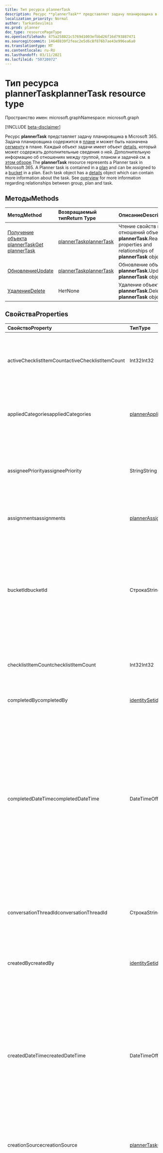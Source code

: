 ```yaml
---
title: Тип ресурса plannerTask
description: Ресурс **plannerTask** представляет задачу планировщика в Microsoft 365. Задача планировщика содержится в плане и может быть назначена сегменту в плане. Каждый объект задачи имеет объект details, который может содержать дополнительные сведения о ней. Дополнительную информацию об отношениях между группой, планом и задачей см. в обзоре.
localization_priority: Normal
author: TarkanSevilmis
ms.prod: planner
doc_type: resourcePageType
ms.openlocfilehash: 475a258021c5769d1003efbbd26f16d793887471
ms.sourcegitcommit: 14648839f2feac2e5d6c8f876b7ae43e996ea6a0
ms.translationtype: MT
ms.contentlocale: ru-RU
ms.lasthandoff: 03/11/2021
ms.locfileid: "50720972"
---
```

# <a name="plannertask-resource-type"></a><span data-ttu-id="436a4-106">Тип ресурса plannerTask</span><span class="sxs-lookup"><span data-stu-id="436a4-106">plannerTask resource type</span></span>

<span data-ttu-id="436a4-107">Пространство имен: microsoft.graph</span><span class="sxs-lookup"><span data-stu-id="436a4-107">Namespace: microsoft.graph</span></span>

[!INCLUDE [beta-disclaimer](../../includes/beta-disclaimer.md)]

<span data-ttu-id="436a4-p102">Ресурс **plannerTask** представляет задачу планировщика в Microsoft 365. Задача планировщика содержится в [плане](plannerplan.md) и может быть назначена [сегменту](plannerbucket.md) в плане. Каждый объект задачи имеет объект [details](plannertaskdetails.md), который может содержать дополнительные сведения о ней. Дополнительную информацию об отношениях между группой, планом и задачей см. в [этом обзоре](planner-overview.md).</span><span class="sxs-lookup"><span data-stu-id="436a4-p102">The **plannerTask** resource represents a Planner task in Microsoft 365. A Planner task is contained in a [plan](plannerplan.md) and can be assigned to a [bucket](plannerbucket.md) in a plan. Each task object has a [details](plannertaskdetails.md) object which can contain more information about the task. See [overview](planner-overview.md) for more information regarding relationships between group, plan and task.</span></span>


## <a name="methods"></a><span data-ttu-id="436a4-112">Методы</span><span class="sxs-lookup"><span data-stu-id="436a4-112">Methods</span></span>

| <span data-ttu-id="436a4-113">Метод</span><span class="sxs-lookup"><span data-stu-id="436a4-113">Method</span></span>           | <span data-ttu-id="436a4-114">Возвращаемый тип</span><span class="sxs-lookup"><span data-stu-id="436a4-114">Return Type</span></span>    |<span data-ttu-id="436a4-115">Описание</span><span class="sxs-lookup"><span data-stu-id="436a4-115">Description</span></span>|
|:---------------|:--------|:----------|
|[<span data-ttu-id="436a4-116">Получение объекта plannerTask</span><span class="sxs-lookup"><span data-stu-id="436a4-116">Get plannerTask</span></span>](../api/plannertask-get.md) | [<span data-ttu-id="436a4-117">plannerTask</span><span class="sxs-lookup"><span data-stu-id="436a4-117">plannerTask</span></span>](plannertask.md) |<span data-ttu-id="436a4-118">Чтение свойств и отношений объекта **plannerTask**.</span><span class="sxs-lookup"><span data-stu-id="436a4-118">Read properties and relationships of **plannerTask** object.</span></span>|
|[<span data-ttu-id="436a4-119">Обновление</span><span class="sxs-lookup"><span data-stu-id="436a4-119">Update</span></span>](../api/plannertask-update.md) | [<span data-ttu-id="436a4-120">plannerTask</span><span class="sxs-lookup"><span data-stu-id="436a4-120">plannerTask</span></span>](plannertask.md) |<span data-ttu-id="436a4-121">Обновление объекта **plannerTask**.</span><span class="sxs-lookup"><span data-stu-id="436a4-121">Update **plannerTask** object.</span></span> |
|[<span data-ttu-id="436a4-122">Удаление</span><span class="sxs-lookup"><span data-stu-id="436a4-122">Delete</span></span>](../api/plannertask-delete.md) | <span data-ttu-id="436a4-123">Нет</span><span class="sxs-lookup"><span data-stu-id="436a4-123">None</span></span> |<span data-ttu-id="436a4-124">Удаление объекта **plannerTask**.</span><span class="sxs-lookup"><span data-stu-id="436a4-124">Delete **plannerTask** object.</span></span> |

## <a name="properties"></a><span data-ttu-id="436a4-125">Свойства</span><span class="sxs-lookup"><span data-stu-id="436a4-125">Properties</span></span>
| <span data-ttu-id="436a4-126">Свойство</span><span class="sxs-lookup"><span data-stu-id="436a4-126">Property</span></span>     | <span data-ttu-id="436a4-127">Тип</span><span class="sxs-lookup"><span data-stu-id="436a4-127">Type</span></span>   |<span data-ttu-id="436a4-128">Описание</span><span class="sxs-lookup"><span data-stu-id="436a4-128">Description</span></span>|
|:---------------|:--------|:----------|
|<span data-ttu-id="436a4-129">activeChecklistItemCount</span><span class="sxs-lookup"><span data-stu-id="436a4-129">activeChecklistItemCount</span></span>|<span data-ttu-id="436a4-130">Int32</span><span class="sxs-lookup"><span data-stu-id="436a4-130">Int32</span></span>|<span data-ttu-id="436a4-131">Количество элементов контрольного списка со значением `false`, указывающим, что задача не выполнена.</span><span class="sxs-lookup"><span data-stu-id="436a4-131">Number of checklist items with value set to `false`, representing incomplete items.</span></span>|
|<span data-ttu-id="436a4-132">appliedCategories</span><span class="sxs-lookup"><span data-stu-id="436a4-132">appliedCategories</span></span>|[<span data-ttu-id="436a4-133">plannerAppliedCategories</span><span class="sxs-lookup"><span data-stu-id="436a4-133">plannerAppliedCategories</span></span>](plannerappliedcategories.md)|<span data-ttu-id="436a4-p103">Категории, к которым применена задача. Возможные значения см. [здесь](plannerappliedcategories.md).</span><span class="sxs-lookup"><span data-stu-id="436a4-p103">The categories to which the task has been applied. See [applied Categories](plannerappliedcategories.md) for possible values.</span></span>|
|<span data-ttu-id="436a4-136">assigneePriority</span><span class="sxs-lookup"><span data-stu-id="436a4-136">assigneePriority</span></span>|<span data-ttu-id="436a4-137">String</span><span class="sxs-lookup"><span data-stu-id="436a4-137">String</span></span>|<span data-ttu-id="436a4-p104">Указание, используемое для упорядочивания элементов этого типа в списке. Формат определяется, как описано [здесь](planner-order-hint-format.md).</span><span class="sxs-lookup"><span data-stu-id="436a4-p104">Hint used to order items of this type in a list view. The format is defined as outlined [here](planner-order-hint-format.md).</span></span>|
|<span data-ttu-id="436a4-140">assignments</span><span class="sxs-lookup"><span data-stu-id="436a4-140">assignments</span></span>|[<span data-ttu-id="436a4-141">plannerAssignments</span><span class="sxs-lookup"><span data-stu-id="436a4-141">plannerAssignments</span></span>](plannerassignments.md)|<span data-ttu-id="436a4-142">Список исполнителей, которым назначена задача.</span><span class="sxs-lookup"><span data-stu-id="436a4-142">The set of assignees the task is assigned to.</span></span>|
|<span data-ttu-id="436a4-143">bucketId</span><span class="sxs-lookup"><span data-stu-id="436a4-143">bucketId</span></span>|<span data-ttu-id="436a4-144">Строка</span><span class="sxs-lookup"><span data-stu-id="436a4-144">String</span></span>|<span data-ttu-id="436a4-145">Идентификатор сегмента, к которому относится задача.</span><span class="sxs-lookup"><span data-stu-id="436a4-145">Bucket ID to which the task belongs.</span></span> <span data-ttu-id="436a4-146">Сегмент должен находиться в том же плане, что и задача.</span><span class="sxs-lookup"><span data-stu-id="436a4-146">The bucket needs to be in the plan that the task is in.</span></span> <span data-ttu-id="436a4-147">Содержит 28 знаков, учитывается регистр.</span><span class="sxs-lookup"><span data-stu-id="436a4-147">It is 28 characters long and case-sensitive.</span></span> <span data-ttu-id="436a4-148">[Проверка формата](tasks-identifiers-disclaimer.md) проводится для службы.</span><span class="sxs-lookup"><span data-stu-id="436a4-148">[Format validation](tasks-identifiers-disclaimer.md) is done on the service.</span></span> |
|<span data-ttu-id="436a4-149">checklistItemCount</span><span class="sxs-lookup"><span data-stu-id="436a4-149">checklistItemCount</span></span>|<span data-ttu-id="436a4-150">Int32</span><span class="sxs-lookup"><span data-stu-id="436a4-150">Int32</span></span>|<span data-ttu-id="436a4-151">Количество элементов контрольного списка, представленных в задаче.</span><span class="sxs-lookup"><span data-stu-id="436a4-151">Number of checklist items that are present on the task.</span></span>|
|<span data-ttu-id="436a4-152">completedBy</span><span class="sxs-lookup"><span data-stu-id="436a4-152">completedBy</span></span>|[<span data-ttu-id="436a4-153">identitySet</span><span class="sxs-lookup"><span data-stu-id="436a4-153">identitySet</span></span>](identityset.md)|<span data-ttu-id="436a4-154">Идентификатор пользователя, который выполнил задачу.</span><span class="sxs-lookup"><span data-stu-id="436a4-154">Identity of the user that completed the task.</span></span>|
|<span data-ttu-id="436a4-155">completedDateTime</span><span class="sxs-lookup"><span data-stu-id="436a4-155">completedDateTime</span></span>|<span data-ttu-id="436a4-156">DateTimeOffset</span><span class="sxs-lookup"><span data-stu-id="436a4-156">DateTimeOffset</span></span>|<span data-ttu-id="436a4-157">Только для чтения.</span><span class="sxs-lookup"><span data-stu-id="436a4-157">Read-only.</span></span> <span data-ttu-id="436a4-158">Дата и время, `'percentComplete'` на которые поставлена задача `'100'` .</span><span class="sxs-lookup"><span data-stu-id="436a4-158">Date and time at which the `'percentComplete'` of the task is set to `'100'`.</span></span> <span data-ttu-id="436a4-159">Тип Timestamp представляет сведения о времени и дате с использованием формата ISO 8601 (всегда применяется формат UTC).</span><span class="sxs-lookup"><span data-stu-id="436a4-159">The Timestamp type represents date and time information using ISO 8601 format and is always in UTC time.</span></span> <span data-ttu-id="436a4-160">Например, значение полуночи 1 января 2014 г. в формате UTC: `2014-01-01T00:00:00Z`.</span><span class="sxs-lookup"><span data-stu-id="436a4-160">For example, midnight UTC on Jan 1, 2014 is `2014-01-01T00:00:00Z`</span></span>|
|<span data-ttu-id="436a4-161">conversationThreadId</span><span class="sxs-lookup"><span data-stu-id="436a4-161">conversationThreadId</span></span>|<span data-ttu-id="436a4-162">Строка</span><span class="sxs-lookup"><span data-stu-id="436a4-162">String</span></span>|<span data-ttu-id="436a4-p107">Идентификатор разговора о задаче. Это идентификатор объекта разговора, созданного в группе.</span><span class="sxs-lookup"><span data-stu-id="436a4-p107">Thread ID of the conversation on the task. This is the ID of the conversation thread object created in the group.</span></span>|
|<span data-ttu-id="436a4-165">createdBy</span><span class="sxs-lookup"><span data-stu-id="436a4-165">createdBy</span></span>|[<span data-ttu-id="436a4-166">identitySet</span><span class="sxs-lookup"><span data-stu-id="436a4-166">identitySet</span></span>](identityset.md)|<span data-ttu-id="436a4-167">Идентификатор пользователя, создавшего задачу.</span><span class="sxs-lookup"><span data-stu-id="436a4-167">Identity of the user that created the task.</span></span>|
|<span data-ttu-id="436a4-168">createdDateTime</span><span class="sxs-lookup"><span data-stu-id="436a4-168">createdDateTime</span></span>|<span data-ttu-id="436a4-169">DateTimeOffset</span><span class="sxs-lookup"><span data-stu-id="436a4-169">DateTimeOffset</span></span>|<span data-ttu-id="436a4-170">Только для чтения.</span><span class="sxs-lookup"><span data-stu-id="436a4-170">Read-only.</span></span> <span data-ttu-id="436a4-171">Дата и время создания задачи.</span><span class="sxs-lookup"><span data-stu-id="436a4-171">Date and time at which the task is created.</span></span> <span data-ttu-id="436a4-172">Тип Timestamp представляет сведения о времени и дате с использованием формата ISO 8601 (всегда применяется формат UTC).</span><span class="sxs-lookup"><span data-stu-id="436a4-172">The Timestamp type represents date and time information using ISO 8601 format and is always in UTC time.</span></span> <span data-ttu-id="436a4-173">Например, значение полуночи 1 января 2014 г. в формате UTC: `2014-01-01T00:00:00Z`.</span><span class="sxs-lookup"><span data-stu-id="436a4-173">For example, midnight UTC on Jan 1, 2014 is `2014-01-01T00:00:00Z`</span></span>|
|<span data-ttu-id="436a4-174">creationSource</span><span class="sxs-lookup"><span data-stu-id="436a4-174">creationSource</span></span>|[<span data-ttu-id="436a4-175">plannerTaskCreation</span><span class="sxs-lookup"><span data-stu-id="436a4-175">plannerTaskCreation</span></span>](../resources/plannertaskcreation.md)|<span data-ttu-id="436a4-176">Содержит сведения о происхождении задачи.</span><span class="sxs-lookup"><span data-stu-id="436a4-176">Contains information about the origin of the task.</span></span>|
|<span data-ttu-id="436a4-177">dueDateTime</span><span class="sxs-lookup"><span data-stu-id="436a4-177">dueDateTime</span></span>|<span data-ttu-id="436a4-178">DateTimeOffset</span><span class="sxs-lookup"><span data-stu-id="436a4-178">DateTimeOffset</span></span>|<span data-ttu-id="436a4-179">Дата и время, в которое должна быть поставлена задача.</span><span class="sxs-lookup"><span data-stu-id="436a4-179">Date and time at which the task is due.</span></span> <span data-ttu-id="436a4-180">Тип Timestamp представляет сведения о времени и дате с использованием формата ISO 8601 (всегда применяется формат UTC).</span><span class="sxs-lookup"><span data-stu-id="436a4-180">The Timestamp type represents date and time information using ISO 8601 format and is always in UTC time.</span></span> <span data-ttu-id="436a4-181">Например, значение полуночи 1 января 2014 г. в формате UTC: `2014-01-01T00:00:00Z`.</span><span class="sxs-lookup"><span data-stu-id="436a4-181">For example, midnight UTC on Jan 1, 2014 is `2014-01-01T00:00:00Z`</span></span>|
|<span data-ttu-id="436a4-182">hasDescription</span><span class="sxs-lookup"><span data-stu-id="436a4-182">hasDescription</span></span>|<span data-ttu-id="436a4-183">Boolean</span><span class="sxs-lookup"><span data-stu-id="436a4-183">Boolean</span></span>|<span data-ttu-id="436a4-p110">Только для чтения. Значение — `true`, если объект details задачи имеет описание. В противном случае — `false`.</span><span class="sxs-lookup"><span data-stu-id="436a4-p110">Read-only. Value is `true` if the details object of the task has a non-empty description and `false` otherwise.</span></span>|
|<span data-ttu-id="436a4-186">id</span><span class="sxs-lookup"><span data-stu-id="436a4-186">id</span></span>|<span data-ttu-id="436a4-187">String</span><span class="sxs-lookup"><span data-stu-id="436a4-187">String</span></span>|<span data-ttu-id="436a4-188">Только для чтения.</span><span class="sxs-lookup"><span data-stu-id="436a4-188">Read-only.</span></span> <span data-ttu-id="436a4-189">Идентификатор задачи.</span><span class="sxs-lookup"><span data-stu-id="436a4-189">ID of the task.</span></span> <span data-ttu-id="436a4-190">Содержит 28 знаков, учитывается регистр.</span><span class="sxs-lookup"><span data-stu-id="436a4-190">It is 28 characters long and case-sensitive.</span></span> <span data-ttu-id="436a4-191">[Проверка формата](tasks-identifiers-disclaimer.md) проводится для службы.</span><span class="sxs-lookup"><span data-stu-id="436a4-191">[Format validation](tasks-identifiers-disclaimer.md) is done on the service.</span></span>|
|<span data-ttu-id="436a4-192">orderHint</span><span class="sxs-lookup"><span data-stu-id="436a4-192">orderHint</span></span>|<span data-ttu-id="436a4-193">String</span><span class="sxs-lookup"><span data-stu-id="436a4-193">String</span></span>|<span data-ttu-id="436a4-p112">Указание, используемое для упорядочивания элементов этого типа в списке. Формат определяется, как описано [здесь](planner-order-hint-format.md).</span><span class="sxs-lookup"><span data-stu-id="436a4-p112">Hint used to order items of this type in a list view. The format is defined as outlined [here](planner-order-hint-format.md).</span></span>|
|<span data-ttu-id="436a4-196">percentComplete</span><span class="sxs-lookup"><span data-stu-id="436a4-196">percentComplete</span></span>|<span data-ttu-id="436a4-197">Int32</span><span class="sxs-lookup"><span data-stu-id="436a4-197">Int32</span></span>|<span data-ttu-id="436a4-p113">Процент выполнения задачи. Если установлено значение `100`, задача считается выполненной.</span><span class="sxs-lookup"><span data-stu-id="436a4-p113">Percentage of task completion. When set to `100`, the task is considered completed.</span></span> |
|<span data-ttu-id="436a4-200">priority</span><span class="sxs-lookup"><span data-stu-id="436a4-200">priority</span></span>|<span data-ttu-id="436a4-201">Int32</span><span class="sxs-lookup"><span data-stu-id="436a4-201">Int32</span></span>|<span data-ttu-id="436a4-202">Приоритет задачи.</span><span class="sxs-lookup"><span data-stu-id="436a4-202">Priority of the task.</span></span> <span data-ttu-id="436a4-203">Допустимый диапазон значений находится между и (включительно), при этом увеличение значения является более низким приоритетом (имеет самый высокий приоритет и имеет самый `0` `10` низкий `0` `10` приоритет).</span><span class="sxs-lookup"><span data-stu-id="436a4-203">Valid range of values is between `0` and `10` (inclusive), with increasing value being lower priority (`0` has the highest priority and `10` has the lowest priority).</span></span>  <span data-ttu-id="436a4-204">В настоящее время Planner интерпретирует значения и как `0` `1` "срочные", и как `2` `3` `4` "важные", и как "средний", и , и , и `5` `6` как `7` `8` `9` `10` "низкий".</span><span class="sxs-lookup"><span data-stu-id="436a4-204">Currently, Planner interprets values `0` and `1` as "urgent", `2` and `3` and `4` as "important", `5`, `6`, and `7` as "medium", and `8`, `9`, and `10` as "low".</span></span>  <span data-ttu-id="436a4-205">В настоящее время планировщик задает значение `1` "urgent", `3` "important", `5` "medium" и `9` "low".</span><span class="sxs-lookup"><span data-stu-id="436a4-205">Currently, Planner sets the value `1` for "urgent", `3` for "important", `5` for "medium", and `9` for "low".</span></span>|
|<span data-ttu-id="436a4-206">planId</span><span class="sxs-lookup"><span data-stu-id="436a4-206">planId</span></span>|<span data-ttu-id="436a4-207">Строка</span><span class="sxs-lookup"><span data-stu-id="436a4-207">String</span></span>|<span data-ttu-id="436a4-208">Идентификатор плана, к которому относится задача.</span><span class="sxs-lookup"><span data-stu-id="436a4-208">Plan ID to which the task belongs.</span></span>|
|<span data-ttu-id="436a4-209">previewType</span><span class="sxs-lookup"><span data-stu-id="436a4-209">previewType</span></span>|<span data-ttu-id="436a4-210">String</span><span class="sxs-lookup"><span data-stu-id="436a4-210">String</span></span>|<span data-ttu-id="436a4-211">Устанавливает тип предварительного просмотра задачи.</span><span class="sxs-lookup"><span data-stu-id="436a4-211">This sets the type of preview that shows up on the task.</span></span> <span data-ttu-id="436a4-212">Возможные значения: `automatic`, `noPreview`, `checklist`, `description`, `reference`.</span><span class="sxs-lookup"><span data-stu-id="436a4-212">Possible values are: `automatic`, `noPreview`, `checklist`, `description`, `reference`.</span></span>|
|<span data-ttu-id="436a4-213">referenceCount</span><span class="sxs-lookup"><span data-stu-id="436a4-213">referenceCount</span></span>|<span data-ttu-id="436a4-214">Int32</span><span class="sxs-lookup"><span data-stu-id="436a4-214">Int32</span></span>|<span data-ttu-id="436a4-215">Количество внешних ссылок на задачу.</span><span class="sxs-lookup"><span data-stu-id="436a4-215">Number of external references that exist on the task.</span></span>|
|<span data-ttu-id="436a4-216">startDateTime</span><span class="sxs-lookup"><span data-stu-id="436a4-216">startDateTime</span></span>|<span data-ttu-id="436a4-217">DateTimeOffset</span><span class="sxs-lookup"><span data-stu-id="436a4-217">DateTimeOffset</span></span>|<span data-ttu-id="436a4-218">Дата и время, с которых начинается задача.</span><span class="sxs-lookup"><span data-stu-id="436a4-218">Date and time at which the task starts.</span></span> <span data-ttu-id="436a4-219">Тип Timestamp представляет сведения о времени и дате с использованием формата ISO 8601 (всегда применяется формат UTC).</span><span class="sxs-lookup"><span data-stu-id="436a4-219">The Timestamp type represents date and time information using ISO 8601 format and is always in UTC time.</span></span> <span data-ttu-id="436a4-220">Например, значение полуночи 1 января 2014 г. в формате UTC: `2014-01-01T00:00:00Z`.</span><span class="sxs-lookup"><span data-stu-id="436a4-220">For example, midnight UTC on Jan 1, 2014 is `2014-01-01T00:00:00Z`</span></span>|
|<span data-ttu-id="436a4-221">title</span><span class="sxs-lookup"><span data-stu-id="436a4-221">title</span></span>|<span data-ttu-id="436a4-222">Строка</span><span class="sxs-lookup"><span data-stu-id="436a4-222">String</span></span>|<span data-ttu-id="436a4-223">Название задачи.</span><span class="sxs-lookup"><span data-stu-id="436a4-223">Title of the task.</span></span>|

## <a name="relationships"></a><span data-ttu-id="436a4-224">Связи</span><span class="sxs-lookup"><span data-stu-id="436a4-224">Relationships</span></span>
| <span data-ttu-id="436a4-225">Связь</span><span class="sxs-lookup"><span data-stu-id="436a4-225">Relationship</span></span> | <span data-ttu-id="436a4-226">Тип</span><span class="sxs-lookup"><span data-stu-id="436a4-226">Type</span></span>   |<span data-ttu-id="436a4-227">Описание</span><span class="sxs-lookup"><span data-stu-id="436a4-227">Description</span></span>|
|:---------------|:--------|:----------|
|<span data-ttu-id="436a4-228">assignedToTaskBoardFormat</span><span class="sxs-lookup"><span data-stu-id="436a4-228">assignedToTaskBoardFormat</span></span>|<span data-ttu-id="436a4-229">[plannerAssignedToTaskBoardTaskFormat](plannerassignedtotaskboardtaskformat.md);</span><span class="sxs-lookup"><span data-stu-id="436a4-229">[plannerAssignedToTaskBoardTaskFormat](plannerassignedtotaskboardtaskformat.md)</span></span>| <span data-ttu-id="436a4-p117">Только для чтения. Допускает значение null. Используется для правильного отображения задачи на доске задач при сортировке по свойству assignedTo.</span><span class="sxs-lookup"><span data-stu-id="436a4-p117">Read-only. Nullable. Used to render the task correctly in the task board view when grouped by assignedTo.</span></span>|
|<span data-ttu-id="436a4-233">bucketTaskBoardFormat</span><span class="sxs-lookup"><span data-stu-id="436a4-233">bucketTaskBoardFormat</span></span>|<span data-ttu-id="436a4-234">[plannerBucketTaskBoardTaskFormat](plannerbuckettaskboardtaskformat.md);</span><span class="sxs-lookup"><span data-stu-id="436a4-234">[plannerBucketTaskBoardTaskFormat](plannerbuckettaskboardtaskformat.md)</span></span>| <span data-ttu-id="436a4-p118">Только для чтения. Допускает значение null. Используется для правильного отображения задачи на доске задач при сортировке по сегменту.</span><span class="sxs-lookup"><span data-stu-id="436a4-p118">Read-only. Nullable. Used to render the task correctly in the task board view when grouped by bucket.</span></span>|
|<span data-ttu-id="436a4-238">подробности</span><span class="sxs-lookup"><span data-stu-id="436a4-238">details</span></span>|<span data-ttu-id="436a4-239">[plannerTaskDetails](plannertaskdetails.md);</span><span class="sxs-lookup"><span data-stu-id="436a4-239">[plannerTaskDetails](plannertaskdetails.md)</span></span>| <span data-ttu-id="436a4-p119">Только для чтения. Допускает значение null. Дополнительные сведения о задаче.</span><span class="sxs-lookup"><span data-stu-id="436a4-p119">Read-only. Nullable. Additional details about the task.</span></span>|
|<span data-ttu-id="436a4-243">progressTaskBoardFormat</span><span class="sxs-lookup"><span data-stu-id="436a4-243">progressTaskBoardFormat</span></span>|<span data-ttu-id="436a4-244">[plannerProgressTaskBoardTaskFormat](plannerprogresstaskboardtaskformat.md).</span><span class="sxs-lookup"><span data-stu-id="436a4-244">[plannerProgressTaskBoardTaskFormat](plannerprogresstaskboardtaskformat.md)</span></span>| <span data-ttu-id="436a4-p120">Только для чтения. Допускает значение null. Используется для правильного отображения задачи на доске задач при сортировке по ходу выполнения.</span><span class="sxs-lookup"><span data-stu-id="436a4-p120">Read-only. Nullable. Used to render the task correctly in the task board view when grouped by progress.</span></span>|

## <a name="json-representation"></a><span data-ttu-id="436a4-248">Представление в формате JSON</span><span class="sxs-lookup"><span data-stu-id="436a4-248">JSON representation</span></span>
<span data-ttu-id="436a4-249">Ниже представлено описание ресурса в формате JSON.</span><span class="sxs-lookup"><span data-stu-id="436a4-249">Here is a JSON representation of the resource.</span></span>

<!-- {
  "blockType": "resource",
  "optionalProperties": [

  ],
  "keyProperty": "id",
  "baseType":"microsoft.graph.entity",  
  "@odata.type": "microsoft.graph.plannerTask"
}-->

```json
{
  "activeChecklistItemCount": 1024,
  "appliedCategories": {"@odata.type": "microsoft.graph.plannerAppliedCategories"},
  "assigneePriority": "String",
  "assignments": {"@odata.type": "microsoft.graph.plannerAssignments"},
  "bucketId": "String",
  "checklistItemCount": 1024,
  "completedBy": {"@odata.type": "microsoft.graph.identitySet"},
  "completedDateTime": "String (timestamp)",
  "conversationThreadId": "String",
  "createdBy": {"@odata.type": "microsoft.graph.identitySet"},
  "createdDateTime": "String (timestamp)",
  "dueDateTime": "String (timestamp)",
  "hasDescription": true,
  "id": "String (identifier)",
  "orderHint": "String",
  "percentComplete": 1024,
  "priority": 1024,
  "planId": "String",
  "previewType": "String",
  "referenceCount": 1024,
  "startDateTime": "String (timestamp)",
  "title": "String"
}

```

<!-- uuid: 8fcb5dbc-d5aa-4681-8e31-b001d5168d79
2015-10-25 14:57:30 UTC -->
<!--
{
  "type": "#page.annotation",
  "description": "plannerTask resource",
  "keywords": "",
  "section": "documentation",
  "tocPath": "",
  "suppressions": []
}
-->


